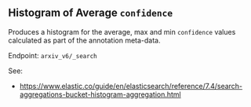 ## Histogram of Average `confidence`

Produces a histogram for the average, max and min `confidence` values calculated as
part of the annotation meta-data.

Endpoint: `arxiv_v6/_search`

See:

- https://www.elastic.co/guide/en/elasticsearch/reference/7.4/search-aggregations-bucket-histogram-aggregation.html
